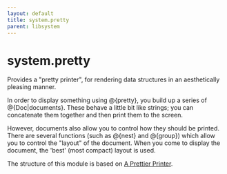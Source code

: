 ```yaml
---
layout: default
title: system.pretty
parent: libsystem
---
```


# system.pretty
Provides a "pretty printer", for rendering data structures in an
aesthetically pleasing manner.

In order to display something using @{pretty}, you build up a series of
@{Doc|documents}. These behave a little bit like strings; you can concatenate
them together and then print them to the screen.

However, documents also allow you to control how they should be printed. There
are several functions (such as @{nest} and @{group}) which allow you to control
the "layout" of the document. When you come to display the document, the 'best'
(most compact) layout is used.

The structure of this module is based on [A Prettier Printer][prettier].

[prettier]: https://homepages.inf.ed.ac.uk/wadler/papers/prettier/prettier.pdf "A Prettier Printer"


